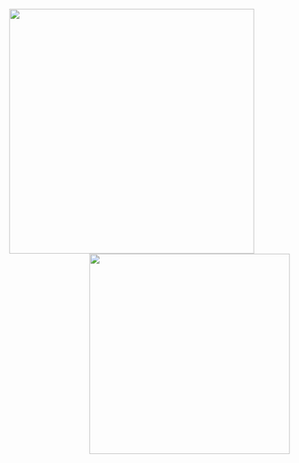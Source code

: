 <br>
<div align=center>
  <a href="https://github.com/Hu2Hoang?tab=repositories" title="Hu2Hoang">
    <img align="left" width="440" src="https://github-readme-stats.vercel.app/api?username=Hu2Hoang&show_icons=true&theme=radical" />

  </a>
  <a href="https://github.com/Hu2Hoang?tab=repositories" title="Hu2Hoang">
    <img align="right" width="360" src="https://github-readme-stats.vercel.app/api/top-langs/?username=Hu2Hoang&hide=c%23,powershell,Mathematica,Ruby,Objective-C,Objective-C%2b%2b,Cuda&title_color=61dafb&text_color=ffffff&icon_color=61dafb&bg_color=20232a&langs_count=8&layout=compact&border_color=61dafb&hide_border=true" />

  </a>
</div>
</br>

